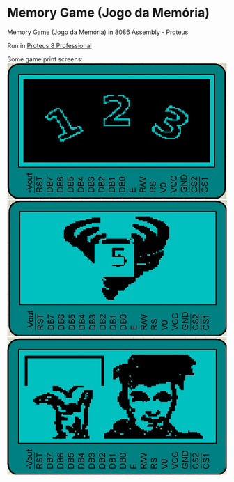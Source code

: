 # Memory Game (Jogo da Memória)
Memory Game (Jogo da Memória) in 8086 Assembly - Proteus

Run in [Proteus 8 Professional](http://www.labcenter.com)
  
Some game print screens:  
![game screen 1](https://github.com/RobertoDebarba/memory-game-8086/blob/master/print-screen/1.jpg)  
![game screen 2](https://github.com/RobertoDebarba/memory-game-8086/blob/master/print-screen/2.jpg)  
![game screen 3](https://github.com/RobertoDebarba/memory-game-8086/blob/master/print-screen/3.jpg)  
